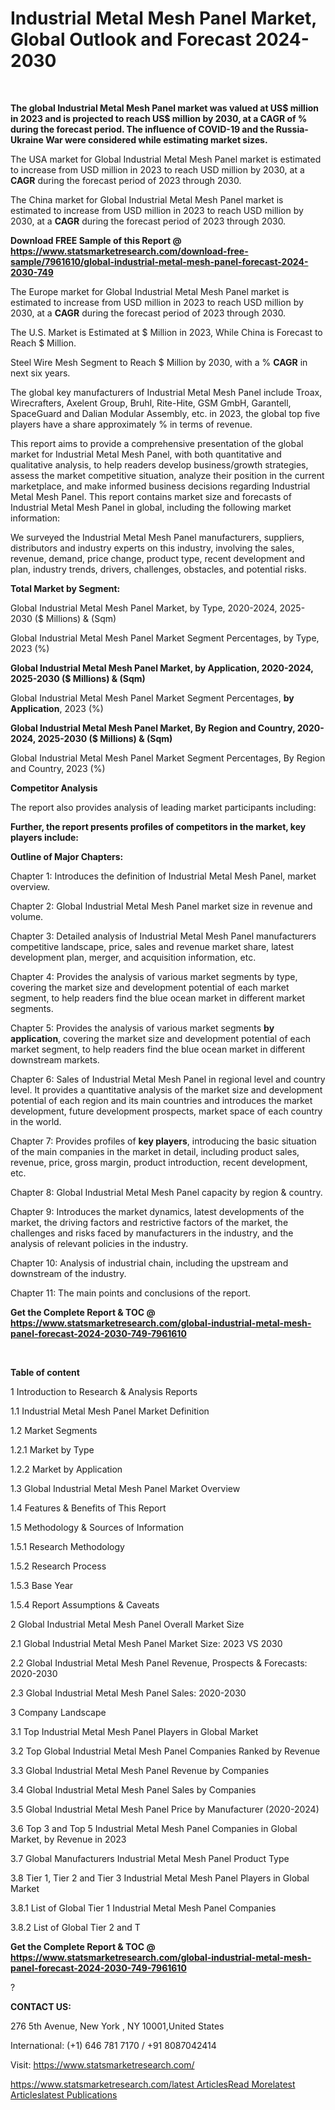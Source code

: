<h1>Industrial Metal Mesh Panel Market, Global Outlook and Forecast 2024-2030</h1><br/><p><strong>The global Industrial Metal Mesh Panel market was valued at US$ million in 2023 and is projected to reach US$ million by 2030, at a <strong>CAGR</strong> of % during the forecast period. The influence of COVID-19 and the Russia-Ukraine War were considered while estimating market sizes.</strong></p>
 
 
 
 <p>The USA market for Global Industrial Metal Mesh Panel market is estimated to increase from USD million in 2023 to reach USD million by 2030, at a <strong>CAGR</strong> during the forecast period of 2023 through 2030.</p>
 
 
 
 <p>The China market for Global Industrial Metal Mesh Panel market is estimated to increase from USD million in 2023 to reach USD million by 2030, at a <strong>CAGR</strong> during the forecast period of 2023 through 2030.</p>
 
 
 
 <p><strong>Download FREE Sample of this Report @ <a href="https://www.statsmarketresearch.com/download-free-sample/7961610/global-industrial-metal-mesh-panel-forecast-2024-2030-749">https://www.statsmarketresearch.com/download-free-sample/7961610/global-industrial-metal-mesh-panel-forecast-2024-2030-749</a></strong></p>
 
 
 
 <p>The Europe market for Global Industrial Metal Mesh Panel market is estimated to increase from USD million in 2023 to reach USD million by 2030, at a <strong>CAGR</strong> during the forecast period of 2023 through 2030.</p>
 
 
 
 <p>The U.S. Market is Estimated at $ Million in 2023, While China is Forecast to Reach $ Million.</p>
 
 
 
 <p>Steel Wire Mesh Segment to Reach $ Million by 2030, with a % <strong>CAGR</strong> in next six years.</p>
 
 
 
 <p>The global key manufacturers of Industrial Metal Mesh Panel include Troax, Wirecrafters, Axelent Group, Bruhl, Rite-Hite, GSM GmbH, Garantell, SpaceGuard and Dalian Modular Assembly, etc. in 2023, the global top five players have a share approximately % in terms of revenue.</p>
 
 
 
 <p>This report aims to provide a comprehensive presentation of the global market for Industrial Metal Mesh Panel, with both quantitative and qualitative analysis, to help readers develop business/growth strategies, assess the market competitive situation, analyze their position in the current marketplace, and make informed business decisions regarding Industrial Metal Mesh Panel. This report contains market size and forecasts of Industrial Metal Mesh Panel in global, including the following market information:</p>
 
 
 
 <p>We surveyed the Industrial Metal Mesh Panel manufacturers, suppliers, distributors and industry experts on this industry, involving the sales, revenue, demand, price change, product type, recent development and plan, industry trends, drivers, challenges, obstacles, and potential risks.</p>
 
 
 
 <p><strong>Total Market by Segment:</strong></p>
 
 
 
 <p>Global Industrial Metal Mesh Panel Market, by Type, 2020-2024, 2025-2030 ($ Millions) & (Sqm)</p>
 
 
 
 <p>Global Industrial Metal Mesh Panel Market Segment Percentages, by Type, 2023 (%)</p>
 
 
 
 <p><strong>Global Industrial Metal Mesh Panel Market, <strong>by Application</strong>, 2020-2024, 2025-2030 ($ Millions) & (Sqm)</strong></p>
 
 
 
 <p>Global Industrial Metal Mesh Panel Market Segment Percentages, <strong>by Application</strong>, 2023 (%)</p>
 
 
 
 <p><strong>Global Industrial Metal Mesh Panel Market, By Region and Country, 2020-2024, 2025-2030 ($ Millions) & (Sqm)</strong></p>
 
 
 
 <p>Global Industrial Metal Mesh Panel Market Segment Percentages, By Region and Country, 2023 (%)</p>
 
 
 
 <p><strong>Competitor Analysis</strong></p>
 
 
 
 <p>The report also provides analysis of leading market participants including:</p>
 
 
 
 <p><strong>Further, the report presents profiles of competitors in the market, <strong>key players</strong> include:</strong></p>
 
 
 
 <p><strong>Outline of Major Chapters:</strong></p>
 
 
 
 <p>Chapter 1: Introduces the definition of Industrial Metal Mesh Panel, market overview.</p>
 
 
 
 <p>Chapter 2: Global Industrial Metal Mesh Panel market size in revenue and volume.</p>
 
 
 
 <p>Chapter 3: Detailed analysis of Industrial Metal Mesh Panel manufacturers competitive landscape, price, sales and revenue market share, latest development plan, merger, and acquisition information, etc.</p>
 
 
 
 <p>Chapter 4: Provides the analysis of various market segments by type, covering the market size and development potential of each market segment, to help readers find the blue ocean market in different market segments.</p>
 
 
 
 <p>Chapter 5: Provides the analysis of various market segments <strong>by application</strong>, covering the market size and development potential of each market segment, to help readers find the blue ocean market in different downstream markets.</p>
 
 
 
 <p>Chapter 6: Sales of Industrial Metal Mesh Panel in regional level and country level. It provides a quantitative analysis of the market size and development potential of each region and its main countries and introduces the market development, future development prospects, market space of each country in the world.</p>
 
 
 
 <p>Chapter 7: Provides profiles of <strong>key players</strong>, introducing the basic situation of the main companies in the market in detail, including product sales, revenue, price, gross margin, product introduction, recent development, etc.</p>
 
 
 
 <p>Chapter 8: Global Industrial Metal Mesh Panel capacity by region & country.</p>
 
 
 
 <p>Chapter 9: Introduces the market dynamics, latest developments of the market, the driving factors and restrictive factors of the market, the challenges and risks faced by manufacturers in the industry, and the analysis of relevant policies in the industry.</p>
 
 
 
 <p>Chapter 10: Analysis of industrial chain, including the upstream and downstream of the industry.</p>
 
 
 
 <p>Chapter 11: The main points and conclusions of the report.</p>
 
 
 
 <div><b>Get the Complete Report & TOC @ <a href="https://www.statsmarketresearch.com/global-industrial-metal-mesh-panel-forecast-2024-2030-749-7961610">https://www.statsmarketresearch.com/global-industrial-metal-mesh-panel-forecast-2024-2030-749-7961610</a></b></div>
 
 
 
 <p><br />
 
 <b>Table of content</b></p>
 
 
 
 <p>1 Introduction to Research & Analysis Reports<br />
 
 1.1 Industrial Metal Mesh Panel Market Definition<br />
 
 1.2 Market Segments<br />
 
 1.2.1 Market by Type<br />
 
 1.2.2 Market by Application<br />
 
 1.3 Global Industrial Metal Mesh Panel Market Overview<br />
 
 1.4 Features & Benefits of This Report<br />
 
 1.5 Methodology & Sources of Information<br />
 
 1.5.1 Research Methodology<br />
 
 1.5.2 Research Process<br />
 
 1.5.3 Base Year<br />
 
 1.5.4 Report Assumptions & Caveats<br />
 
 2 Global Industrial Metal Mesh Panel Overall Market Size<br />
 
 2.1 Global Industrial Metal Mesh Panel Market Size: 2023 VS 2030<br />
 
 2.2 Global Industrial Metal Mesh Panel Revenue, Prospects & Forecasts: 2020-2030<br />
 
 2.3 Global Industrial Metal Mesh Panel Sales: 2020-2030<br />
 
 3 Company Landscape<br />
 
 3.1 Top Industrial Metal Mesh Panel Players in Global Market<br />
 
 3.2 Top Global Industrial Metal Mesh Panel Companies Ranked by Revenue<br />
 
 3.3 Global Industrial Metal Mesh Panel Revenue by Companies<br />
 
 3.4 Global Industrial Metal Mesh Panel Sales by Companies<br />
 
 3.5 Global Industrial Metal Mesh Panel Price by Manufacturer (2020-2024)<br />
 
 3.6 Top 3 and Top 5 Industrial Metal Mesh Panel Companies in Global Market, by Revenue in 2023<br />
 
 3.7 Global Manufacturers Industrial Metal Mesh Panel Product Type<br />
 
 3.8 Tier 1, Tier 2 and Tier 3 Industrial Metal Mesh Panel Players in Global Market<br />
 
 3.8.1 List of Global Tier 1 Industrial Metal Mesh Panel Companies<br />
 
 3.8.2 List of Global Tier 2 and T</p>
 
 
 
 <div><b>Get the Complete Report & TOC @ <a href="https://www.statsmarketresearch.com/global-industrial-metal-mesh-panel-forecast-2024-2030-749-7961610">https://www.statsmarketresearch.com/global-industrial-metal-mesh-panel-forecast-2024-2030-749-7961610</a></b></div>
 
 
 
 <p>? </p>
 
 
 
 <p><b>CONTACT US:</b><br />
 
 276 5th Avenue, New York , NY 10001,United States<br />
 
 International: (+1) 646 781 7170 / +91 8087042414<br />
 
 Visit: <a href="https://www.statsmarketresearch.com/">https://www.statsmarketresearch.com/</a><br />
 
 <a href="https://gyeongbokgung.com">https://www.statsmarketresearch.com/</a><a href="https://hallyeomaritime.com">latest Articles</a><a href="https://jingwansa.com">Read More</a><a href="https://nguoiviet.jp/">latest Articles</a><a href="https://www.intelmarketresearch.com/">latest Publications</a></p>